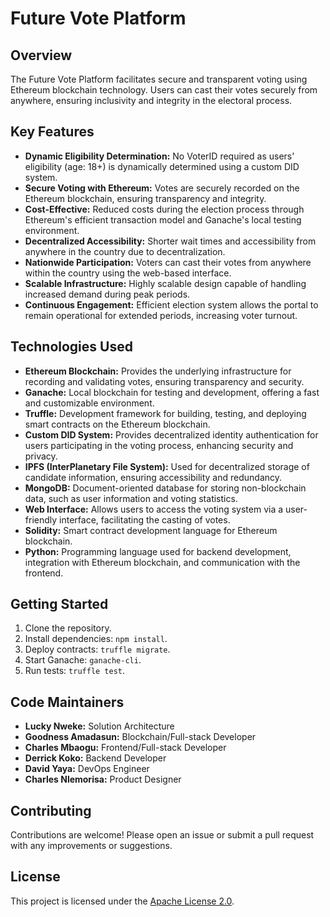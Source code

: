 # Future Vote Platform

## Overview
The Future Vote Platform facilitates secure and transparent voting using Ethereum blockchain technology. Users can cast their votes securely from anywhere, ensuring inclusivity and integrity in the electoral process.

## Key Features
- **Dynamic Eligibility Determination:** No VoterID required as users' eligibility (age: 18+) is dynamically determined using a custom DID system.
- **Secure Voting with Ethereum:** Votes are securely recorded on the Ethereum blockchain, ensuring transparency and integrity.
- **Cost-Effective:** Reduced costs during the election process through Ethereum's efficient transaction model and Ganache's local testing environment.
- **Decentralized Accessibility:** Shorter wait times and accessibility from anywhere in the country due to decentralization.
- **Nationwide Participation:** Voters can cast their votes from anywhere within the country using the web-based interface.
- **Scalable Infrastructure:** Highly scalable design capable of handling increased demand during peak periods.
- **Continuous Engagement:** Efficient election system allows the portal to remain operational for extended periods, increasing voter turnout.

## Technologies Used
- **Ethereum Blockchain:** Provides the underlying infrastructure for recording and validating votes, ensuring transparency and security.
- **Ganache:** Local blockchain for testing and development, offering a fast and customizable environment.
- **Truffle:** Development framework for building, testing, and deploying smart contracts on the Ethereum blockchain.
- **Custom DID System:** Provides decentralized identity authentication for users participating in the voting process, enhancing security and privacy.
- **IPFS (InterPlanetary File System):** Used for decentralized storage of candidate information, ensuring accessibility and redundancy.
- **MongoDB:** Document-oriented database for storing non-blockchain data, such as user information and voting statistics.
- **Web Interface:** Allows users to access the voting system via a user-friendly interface, facilitating the casting of votes.
- **Solidity:** Smart contract development language for Ethereum blockchain.
- **Python:** Programming language used for backend development, integration with Ethereum blockchain, and communication with the frontend.

## Getting Started
1. Clone the repository.
2. Install dependencies: `npm install`.
3. Deploy contracts: `truffle migrate`.
4. Start Ganache: `ganache-cli`.
5. Run tests: `truffle test`.


## Code Maintainers
- **Lucky Nweke:** Solution Architecture
- **Goodness Amadasun:** Blockchain/Full-stack Developer
- **Charles Mbaogu:** Frontend/Full-stack Developer
- **Derrick Koko:** Backend Developer
- **David Yaya:** DevOps Engineer
- **Charles Nlemorisa:** Product Designer

## Contributing
Contributions are welcome! Please open an issue or submit a pull request with any improvements or suggestions.

## License
This project is licensed under the [Apache License 2.0](LICENSE).